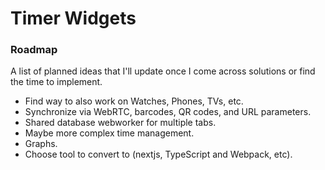 # Timer Widgets

### Roadmap
A list of planned ideas that I'll update once I come across solutions or find the time to implement.

- Find way to also work on Watches, Phones, TVs, etc.
- Synchronize via WebRTC, barcodes, QR codes, and URL parameters.
- Shared database webworker for multiple tabs.
- Maybe more complex time management.
- Graphs.
- Choose tool to convert to (nextjs, TypeScript and Webpack, etc).
